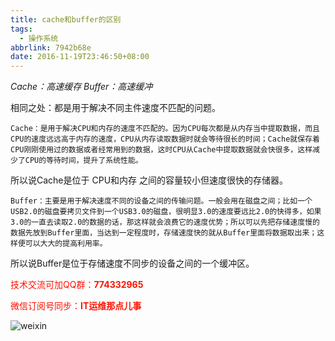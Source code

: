 ```yaml
---
title: cache和buffer的区别
tags: 
  - 操作系统
abbrlink: 7942b68e
date: 2016-11-19T23:46:50+08:00
---
```


*Cache：高速缓存*
*Buffer：高速缓冲*

相同之处：都是用于解决不同主件速度不匹配的问题。
<!-- more -->

	Cache：是用于解决CPU和内存的速度不匹配的。因为CPU每次都是从内存当中提取数据，而且CPU的速度远远高于内存的速度，CPU从内存读取数据时就会等待很长的时间；Cache就保存着CPU刚刚使用过的数据或者经常用到的数据，这时CPU从Cache中提取数据就会快很多，这样减少了CPU的等待时间，提升了系统性能。
所以说Cache是位于 CPU和内存 之间的容量较小但速度很快的存储器。

	Buffer：主要是用于解决速度不同的设备之间的传输问题。一般会用在磁盘之间；比如一个USB2.0的磁盘要拷贝文件到一个USB3.0的磁盘，很明显3.0的速度要远比2.0的快得多，如果3.0的一直去读取2.0的数据的话，那这样就会浪费它的速度优势；所以可以先把存储速度慢的数据先放到Buffer里面，当达到一定程度时，存储速度快的就从Buffer里面将数据取出来；这样便可以大大的提高利用率。
所以说Buffer是位于存储速度不同步的设备之间的一个缓冲区。


<font color=#ff1201>技术交流可加QQ群：**774332965**<br></font>

<font color=#ff1201>微信订阅号同步：**IT运维那点儿事**</font>

![weixin](http://dl-blog.laoxianyu.cn/weixindy.jpg)

